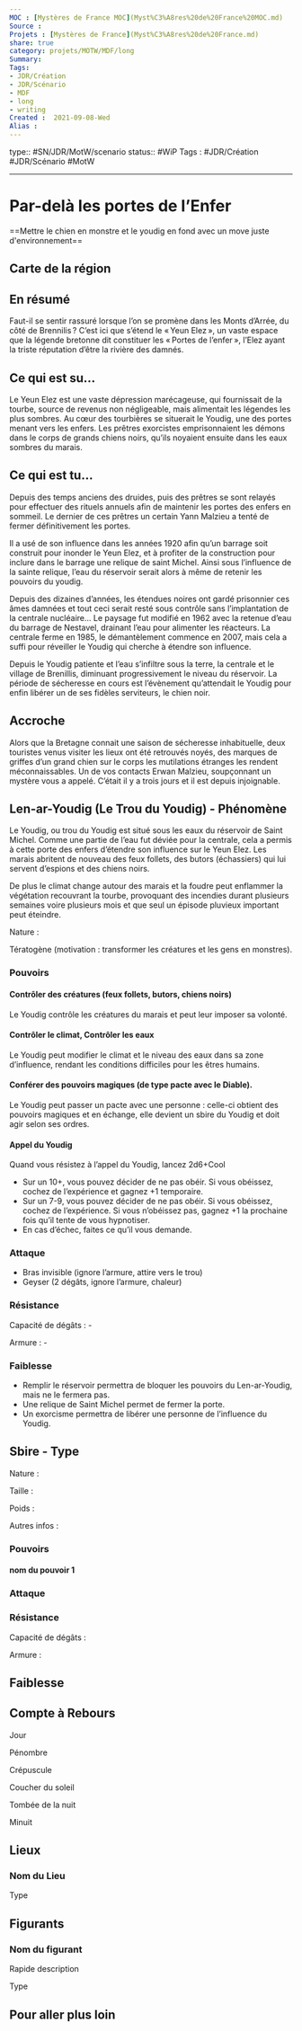 ```yaml
---
MOC : [Mystères de France MOC](Myst%C3%A8res%20de%20France%20MOC.md)
Source :
Projets : [Mystères de France](Myst%C3%A8res%20de%20France.md)
share: true 
category: projets/MOTW/MDF/long
Summary: 
Tags:
- JDR/Création 
- JDR/Scénario
- MDF
- long
- writing
Created :  2021-09-08-Wed
Alias :
---
```

type:: #SN/JDR/MotW/scenario 
status:: #WiP 
Tags : #JDR/Création #JDR/Scénario #MotW 

***


# Par-delà les portes de l’Enfer

==Mettre le chien en monstre et le youdig en fond avec un move juste d'environnement==

## Carte de la région

## En résumé

Faut-il se sentir rassuré lorsque l’on se promène dans les Monts d’Arrée, du côté de Brennilis ? C’est ici que s’étend le « Yeun Elez », un vaste espace que la légende bretonne dit constituer les « Portes de l’enfer », l’Elez ayant la triste réputation d’être la rivière des damnés.

## Ce qui est su…   

Le Yeun Elez est une vaste dépression marécageuse, qui fournissait de la tourbe, source de revenus non négligeable, mais alimentait les légendes les plus sombres. Au cœur des tourbières se situerait le Youdig, une des portes menant vers les enfers. Les prêtres exorcistes emprisonnaient les démons dans le corps de grands chiens noirs, qu’ils noyaient ensuite dans les eaux sombres du marais.

## Ce qui est tu...

Depuis des temps anciens des druides, puis des prêtres se sont relayés pour effectuer des rituels annuels afin de maintenir les portes des enfers en sommeil. Le dernier de ces prêtres un certain Yann Malzieu a tenté de fermer définitivement les portes.

Il a usé de son influence dans les années 1920 afin qu’un barrage soit construit pour inonder le Yeun Elez, et à profiter de la construction pour inclure dans le barrage une relique de saint Michel. Ainsi sous l’influence de la sainte relique, l’eau du réservoir serait alors à même de retenir les pouvoirs du youdig.

Depuis des dizaines d’années, les étendues noires ont gardé prisonnier ces âmes damnées et tout ceci serait resté sous contrôle sans l’implantation de la centrale nucléaire... Le paysage fut modifié en 1962 avec la retenue d’eau du barrage de Nestavel, drainant l’eau pour alimenter les réacteurs. La centrale ferme en 1985, le démantèlement commence en 2007, mais cela a suffi pour réveiller le Youdig qui cherche à étendre son influence.

Depuis le Youdig patiente et l’eau s’infiltre sous la terre, la centrale et le village de Brenillis, diminuant progressivement le niveau du réservoir. La période de sécheresse en cours est l’évènement qu’attendait le Youdig pour enfin libérer un de ses fidèles serviteurs, le chien noir.

## Accroche
    
Alors que la Bretagne connait une saison de sécheresse inhabituelle, deux touristes venus visiter les lieux ont été retrouvés noyés, des marques de griffes d’un grand chien sur le corps les mutilations étranges les rendent méconnaissables. Un de vos contacts Erwan Malzieu, soupçonnant un mystère vous a appelé. C’était il y a trois jours et il est depuis injoignable.

## Len-ar-Youdig (Le Trou du Youdig) - Phénomène
   
Le Youdig, ou trou du Youdig est situé sous les eaux du réservoir de Saint Michel. Comme une partie de l’eau fut déviée pour la centrale, cela a permis à cette porte des enfers d’étendre son influence sur le Yeun Elez. Les marais abritent de nouveau des feux follets, des butors (échassiers) qui lui servent d’espions et des chiens noirs.

De plus le climat change autour des marais et la foudre peut enflammer la végétation recouvrant la tourbe, provoquant des incendies durant plusieurs semaines voire plusieurs mois et que seul un épisode pluvieux important peut éteindre.
  

Nature :     

Tératogène (motivation : transformer les créatures et les gens en monstres).

### Pouvoirs
    

#### Contrôler des créatures (feux follets, butors, chiens noirs)

Le Youdig contrôle les créatures du marais et peut leur imposer sa volonté.

#### Contrôler le climat, Contrôler les eaux

Le Youdig peut modifier le climat et le niveau des eaux dans sa zone d’influence, rendant les conditions difficiles pour les êtres humains.

#### Conférer des pouvoirs magiques (de type pacte avec le Diable).

Le Youdig peut passer un pacte avec une personne : celle-ci obtient des pouvoirs magiques et en échange, elle devient un sbire du Youdig et doit agir selon ses ordres.

#### Appel du Youdig

Quand vous résistez à l’appel du Youdig, lancez 2d6+Cool

- Sur un 10+, vous pouvez décider de ne pas obéir. Si vous obéissez, cochez de l’expérience et gagnez +1 temporaire.
- Sur un 7-9, vous pouvez décider de ne pas obéir. Si vous obéissez, cochez de l’expérience. Si vous n’obéissez pas, gagnez +1 la prochaine fois qu’il tente de vous hypnotiser.
- En cas d’échec, faites ce qu’il vous demande.

### Attaque 

- Bras invisible (ignore l’armure, attire vers le trou)
- Geyser (2 dégâts, ignore l’armure, chaleur)

### Résistance 

Capacité de dégâts : -

Armure : -

### Faiblesse
    
- Remplir le réservoir permettra de bloquer les pouvoirs du Len-ar-Youdig, mais ne le fermera pas.
- Une relique de Saint Michel permet de fermer la porte.
- Un exorcisme permettra de libérer une personne de l’influence du Youdig.
  

## Sbire - Type

  

Nature : 

Taille : 

Poids : 

Autres infos : 

### Pouvoirs

#### nom du pouvoir 1

### Attaque 

### Résistance 

Capacité de dégâts : 

Armure :

## Faiblesse

## Compte à Rebours

  

Jour 

  

  

Pénombre 

  

  

Crépuscule

  

  

Coucher du soleil

  

  

Tombée de la nuit

  

  

Minuit

  

  

  

## Lieux 

### Nom du Lieu

Type 

  

## Figurants 

### Nom du figurant

Rapide description

Type 

## Pour aller plus loin